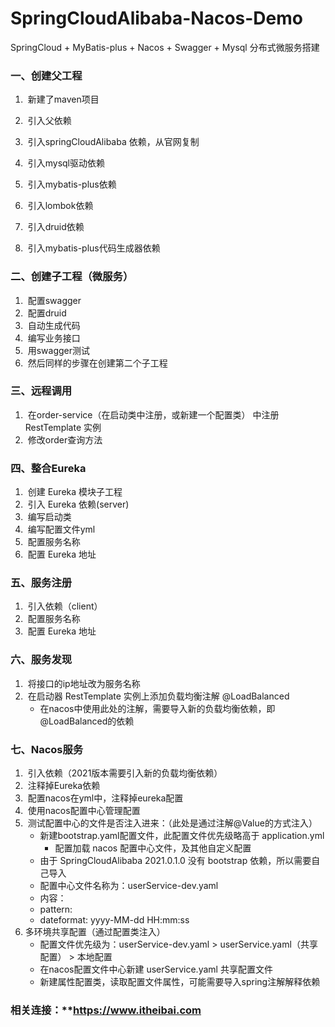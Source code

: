 # SpringCloudAlibaba-Nacos-Demo
SpringCloud + MyBatis-plus + Nacos + Swagger + Mysql 分布式微服务搭建

### 一、创建父工程

1. ​         新建了maven项目

2. ​         引入父依赖

3. ​         引入springCloudAlibaba 依赖，从官网复制

4. ​         引入mysql驱动依赖

5. ​         引入mybatis-plus依赖

6. ​         引入lombok依赖

7. ​         引入druid依赖

8. ​         引入mybatis-plus代码生成器依赖



###  二、创建子工程（微服务）

1. ​         配置swagger
2. ​         配置druid
3. ​         自动生成代码
4. ​         编写业务接口
5. ​         用swagger测试
6. ​         然后同样的步骤在创建第二个子工程

### 三、远程调用

1. ​     在order-service（在启动类中注册，或新建一个配置类） 中注册 RestTemplate 实例
2. ​     修改order查询方法

### 四、整合Eureka

1. ​     创建 Eureka 模块子工程
2. ​     引入 Eureka 依赖(server)
3. ​     编写启动类
4. ​     编写配置文件yml
5. ​     配置服务名称
6. ​     配置 Eureka 地址

###  五、服务注册

1. ​     引入依赖（client）
2. ​     配置服务名称
3. ​     配置 Eureka 地址

### 六、服务发现

1. ​     将接口的ip地址改为服务名称
2. ​     在启动器 RestTemplate 实例上添加负载均衡注解 @LoadBalanced
   * 在nacos中使用此处的注解，需要导入新的负载均衡依赖，即@LoadBalanced的依赖

### 七、Nacos服务
1. ​     引入依赖（2021版本需要引入新的负载均衡依赖）
2. ​     注释掉Eureka依赖
3. ​     配置nacos在yml中，注释掉eureka配置
4. ​     使用nacos配置中心管理配置
5. ​     测试配置中心的文件是否注入进来：（此处是通过注解@Value的方式注入）
   * 新建bootstrap.yaml配置文件，此配置文件优先级略高于 application.yml
     * 配置加载 nacos 配置中心文件，及其他自定义配置
   * 由于 SpringCloudAlibaba 2021.0.1.0 没有 bootstrap 依赖，所以需要自己导入
   * 配置中心文件名称为：userService-dev.yaml
   * 内容：
   * pattern:
   * dateformat: yyyy-MM-dd HH:mm:ss
7. ​多环境共享配置（通过配置类注入）
   * 配置文件优先级为：userService-dev.yaml > userService.yaml（共享配置） > 本地配置
   * 在nacos配置文件中心新建 userService.yaml 共享配置文件
   * 新建属性配置类，读取配置文件属性，可能需要导入spring注解解释依赖
### 相关连接：**https://www.itheibai.com

